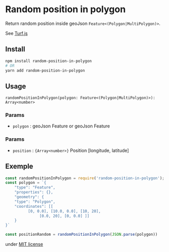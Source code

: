 
Random position in polygon
===

Return random position inside geoJson `Feature<(Polygon|MultiPolygon)>`.

See [Turf.js](https://turfjs.org/)


## Install

```bash
npm install random-position-in-polygon
# OR
yarn add random-position-in-polygon
```

## Usage

`randomPositionInPolygon(polygon: Feature<(Polygon|MultiPolygon)>): Array<number>`
### Params
 - `polygon` : geoJson Feature<PolygonMultiPolygon> or geoJson Feature<MultiPolygon>
### Params
 - `position` : `{Array<number>}` Position [longitude, latitude]

## Exemple
```js
const randomPositionInPolygon = require('random-position-in-polygon');
const polygon = `{
    "type": "Feature",
    "properties": {},
    "geometry": {
    "type": "Polygon",
    "coordinates": [[
          [0, 0.0], [10.0, 0.0], [10, 20],
               [0.0, 20], [0, 0.0] ]]
    }
}`

const positionRandom = randomPositionInPolygon(JSON.parse(polygon))
```
under [MIT license](https://github.com/BilelJegham/randomPositionInPolygon/blob/master/LICENSE)

